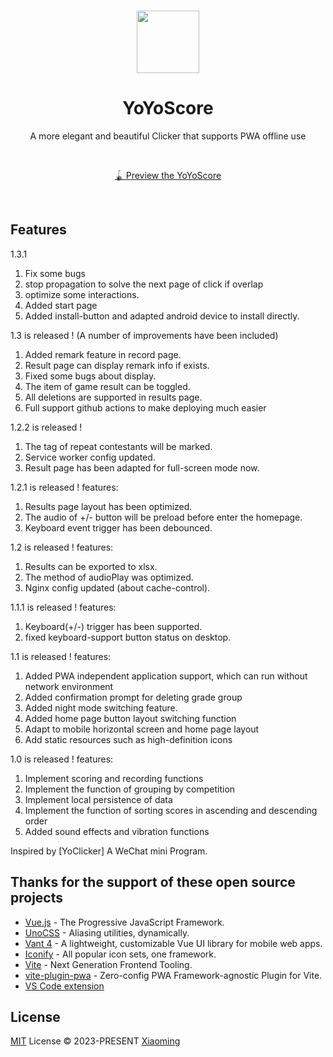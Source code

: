 <br>

<p align="center">
<img src="https://yoyoscore.cc/YoYoScoreNew.webp" style="width:100px;" />
</p>

<h1 align="center">YoYoScore</h1>

<p align="center">
A more elegant and beautiful Clicker that supports PWA offline use
</p>

<br>
<p align="center">
<a href="https://yoyoscore.cc/">🪀 Preview the YoYoScore</a>

</p>
<br>

## Features
1.3.1
  1. Fix some bugs
  2. stop propagation to solve the next page of click if overlap
  3. optimize some interactions.
  4. Added start page
  5. Added install-button and adapted android device to install directly.

1.3 is released ! (A number of improvements have been included)
  1. Added remark feature in record page.
  2. Result page can display remark info if exists.
  3. Fixed some bugs about display. 
  4. The item of game result can be toggled.
  5. All deletions are supported in results page.
  6. Full support github actions to make deploying much easier
  
1.2.2 is released !
  1. The tag of repeat contestants will be marked.
  2. Service worker config updated.
  3. Result page has been adapted for full-screen mode now.

1.2.1 is released !
features:
  1. Results page layout has been optimized.
  2. The audio of +/- button will be preload before enter the homepage.
  3. Keyboard event trigger has been debounced.

1.2 is released !
features:
  1. Results can be exported to xlsx.
  2. The method of audioPlay was optimized.
  3. Nginx config updated (about cache-control).
  
1.1.1 is released !
features:
  1. Keyboard(+/-) trigger has been supported.
  2. fixed keyboard-support button status on desktop.

1.1 is released !
features:
  1. Added PWA independent application support, which can run without network environment
  2. Added confirmation prompt for deleting grade group
  3. Added night mode switching feature.
  4. Added home page button layout switching function
  5. Adapt to mobile horizontal screen and home page layout
  6. Add static resources such as high-definition icons

1.0 is released !
features:
  1. Implement scoring and recording functions
  2. Implement the function of grouping by competition
  3. Implement local persistence of data
  4. Implement the function of sorting scores in ascending and descending order
  5. Added sound effects and vibration functions

Inspired by [YoClicker] A WeChat mini Program.

## Thanks for the support of these open source projects 
- [Vue.js](https://vuejs.org/) - The Progressive JavaScript Framework.
- [UnoCSS](https://unocss.dev/) - Aliasing utilities, dynamically.
- [Vant 4](https://github.com/youzan/vant/) - A lightweight, customizable Vue UI library for mobile web apps.
- [Iconify](https://iconify.design/) - All popular icon sets, one framework.
- [Vite](https://github.com/vitejs/vite) - Next Generation Frontend Tooling.
- [vite-plugin-pwa](https://github.com/vite-pwa/vite-plugin-pwa) - Zero-config PWA Framework-agnostic Plugin for Vite.
- [VS Code extension](https://marketplace.visualstudio.com/items?itemName=antfu.unocss)

## License

[MIT](./LICENSE) License &copy; 2023-PRESENT [Xiaoming](https://github.com/coderlxm)

